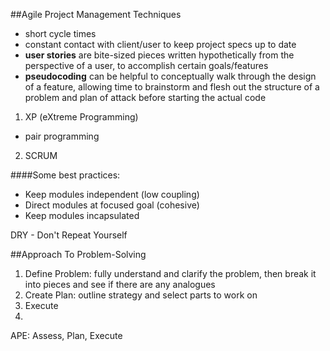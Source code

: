 ##Agile Project Management Techniques

- short cycle times
- constant contact with client/user to keep project specs up to date
- **user stories** are bite-sized pieces written hypothetically from the perspective of a user, to accomplish certain goals/features
- **pseudocoding** can be helpful to conceptually walk through the design of a feature, allowing time to brainstorm and flesh out the structure of a problem and plan of attack before starting the actual code

1) XP (eXtreme Programming)
- pair programming
2) SCRUM

####Some best practices:
- Keep modules independent (low coupling)
- Direct modules at focused goal (cohesive)
- Keep modules incapsulated

DRY - Don't Repeat Yourself

##Approach To Problem-Solving
1) Define Problem: fully understand and clarify the problem, then break it into pieces and see if there are any analogues
2) Create Plan: outline strategy and select parts to work on
3) Execute
4)

APE: Assess, Plan, Execute
